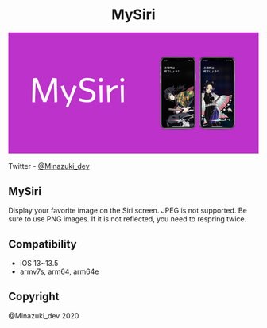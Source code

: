 <h1 align="center">MySiri</h1>
<img src="img/ms.png">

Twitter         - [@Minazuki_dev](https://twitter.com/Minazuki_dev)


## MySiri
Display your favorite image on the Siri screen.  JPEG is not supported.  Be sure to use PNG images.  If it is not reflected, you need to respring twice.

## Compatibility

- iOS 13~13.5
- armv7s, arm64, arm64e

## Copyright
@Minazuki_dev 2020






